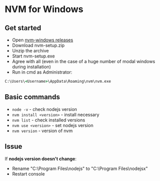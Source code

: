 # NVM for Windows
## Get started
* Open [nvm-windows releases](https://github.com/coreybutler/nvm-windows/releases)
* Download nvm-setup.zip
* Unzip the archive
* Start nvm-setup.exe
* Agree with all (even in the case of a huge number of modal windows during installation)
* Run in cmd as Administrator: 
```cmd
C:\Users\<Username>\AppData\Roaming\nvm\nvm.exe
```
## Basic commands
* `node -v` - check nodejs version
* `nvm install <version>` - install necessary 
* `nvm list` - check installed versions
* `nvm use <version>` - set nodejs version
* `nvm version` - version of nvm

## Issue

If **nodejs version doesn't change**:
* Rename "C:\Program Files\nodejs" to "C:\Program Files\nodejsx"
* Restart console


